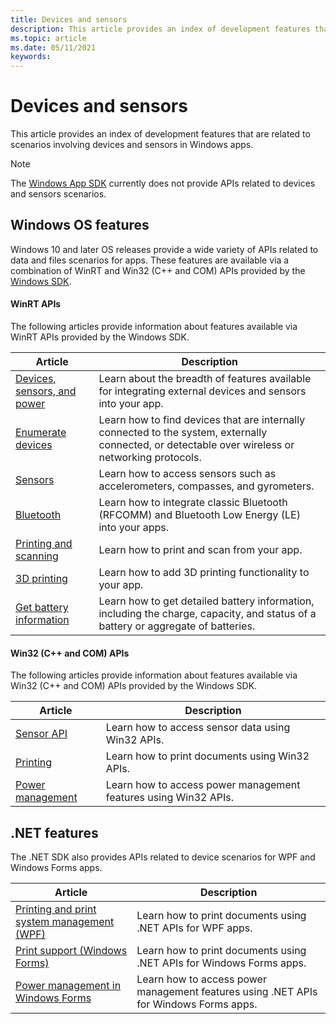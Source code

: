 ```yaml
---
title: Devices and sensors
description: This article provides an index of development features that are related to device and sensor scenarios in Windows apps.
ms.topic: article
ms.date: 05/11/2021
keywords: 
---
```


# Devices and sensors

This article provides an index of development features that are related to scenarios involving devices and sensors in Windows apps.

> [!NOTE]
> The [Windows App SDK](../windows-app-sdk/index.md) currently does not provide APIs related to devices and sensors scenarios.

## Windows OS features

Windows 10 and later OS releases provide a wide variety of APIs related to data and files scenarios for apps. These features are available via a combination of WinRT and Win32 (C++ and COM) APIs provided by the [Windows SDK](https://developer.microsoft.com/windows/downloads/windows-sdk).

#### WinRT APIs

The following articles provide information about features available via WinRT APIs provided by the Windows SDK.

| Article | Description |
|---------|-------------|
| [Devices, sensors, and power](/windows/uwp/devices-sensors) | Learn about the breadth of features available for integrating external devices and sensors into your app. |
| [Enumerate devices](/windows/uwp/devices-sensors/enumerate-devices) | Learn how to find devices that are internally connected to the system, externally connected, or detectable over wireless or networking protocols. |
| [Sensors](/windows/uwp/devices-sensors/sensors) | Learn how to access sensors such as accelerometers, compasses, and gyrometers. |
| [Bluetooth](/windows/uwp/devices-sensors/bluetooth) | Learn how to integrate classic Bluetooth (RFCOMM) and Bluetooth Low Energy (LE) into your apps. |
| [Printing and scanning](/windows/uwp/devices-sensors/printing-and-scanning) | Learn how to print and scan from your app. |
| [3D printing](/windows/uwp/devices-sensors/3d-printing) | Learn how to add 3D printing functionality to your app. |
| [Get battery information](/windows/uwp/devices-sensors/get-battery-info) | Learn how to get detailed battery information, including the charge, capacity, and status of a battery or aggregate of batteries. |

#### Win32 (C++ and COM) APIs

The following articles provide information about features available via Win32 (C++ and COM) APIs provided by the Windows SDK.

| Article | Description |
|---------|-------------|
| [Sensor API](/windows/win32/sensorsapi/portal) | Learn how to access sensor data using Win32 APIs. |
| [Printing](/windows/win32/printdocs/printdocs-printing) | Learn how to print documents using Win32 APIs. |
| [Power management](/windows/win32/power/power-management-portal) | Learn how to access power management features using Win32 APIs. |

## .NET features

The .NET SDK also provides APIs related to device scenarios for WPF and Windows Forms apps.

| Article | Description |
|---------|-------------|
| [Printing and print system management (WPF)](/dotnet/framework/wpf/advanced/printing-and-print-system-management)  | Learn how to print documents using .NET APIs for WPF apps. |
| [Print support (Windows Forms)](/dotnet/framework/winforms/advanced/windows-forms-print-support) | Learn how to print documents using .NET APIs for Windows Forms apps. |
| [Power management in Windows Forms](/dotnet/framework/winforms/advanced/power-management-in-windows-forms) | Learn how to access power management features using .NET APIs for Windows Forms apps. |

